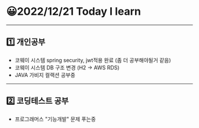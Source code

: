 # 😀2022/12/21 Today I learn
-------------------------
## 1️⃣ 개인공부
  * 코웨이 시스템 spring security, jwt적용 완료 (좀 더 공부해야될거 같음)
  * 코웨이 시스템 DB 구조 변경 (H2 -> AWS RDS)
  * JAVA 가비지 컬랙션 공부중
-------------------------
## 2️⃣ 코딩테스트 공부
  * 프로그래머스 "기능개발" 문제 푸는중
